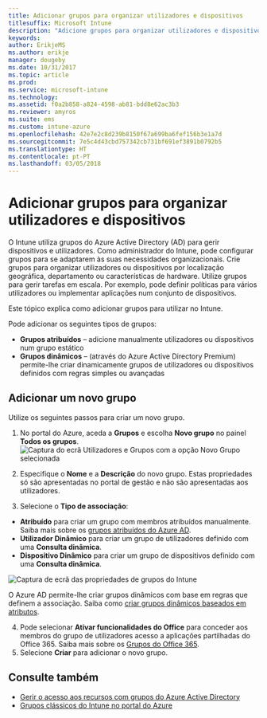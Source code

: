 ```yaml
---
title: Adicionar grupos para organizar utilizadores e dispositivos
titlesuffix: Microsoft Intune
description: "Adicione grupos para organizar utilizadores e dispositivos por geografia, departamento ou hardware específico."
keywords: 
author: ErikjeMS
ms.author: erikje
manager: dougeby
ms.date: 10/31/2017
ms.topic: article
ms.prod: 
ms.service: microsoft-intune
ms.technology: 
ms.assetid: f0a2b858-a824-4598-ab81-bdd8e62ac3b3
ms.reviewer: amyros
ms.suite: ems
ms.custom: intune-azure
ms.openlocfilehash: 42e7e2c8d239b8150f67a699ba6fef156b3e1a7d
ms.sourcegitcommit: 7e5c4d43cbd757342cb731bf691ef3891b0792b5
ms.translationtype: HT
ms.contentlocale: pt-PT
ms.lasthandoff: 03/05/2018
---
```

# <a name="add-groups-to-organize-users-and-devices"></a>Adicionar grupos para organizar utilizadores e dispositivos
O Intune utiliza grupos do Azure Active Directory (AD) para gerir dispositivos e utilizadores. Como administrador do Intune, pode configurar grupos para se adaptarem às suas necessidades organizacionais. Crie grupos para organizar utilizadores ou dispositivos por localização geográfica, departamento ou características de hardware. Utilize grupos para gerir tarefas em escala. Por exemplo, pode definir políticas para vários utilizadores ou implementar aplicações num conjunto de dispositivos.

Este tópico explica como adicionar grupos para utilizar no Intune.

Pode adicionar os seguintes tipos de grupos:
- **Grupos atribuídos** – adicione manualmente utilizadores ou dispositivos num grupo estático
- **Grupos dinâmicos** – (através do Azure Active Directory Premium) permite-lhe criar dinamicamente grupos de utilizadores ou dispositivos definidos com regras simples ou avançadas

## <a name="add-a-new-group"></a>Adicionar um novo grupo

Utilize os seguintes passos para criar um novo grupo.
1. No portal do Azure, aceda a **Grupos** e escolha **Novo grupo** no painel **Todos os grupos**.
  ![Captura do ecrã Utilizadores e Grupos com a opção Novo Grupo selecionada](./media/groups-add-new.png)
2. Especifique o **Nome** e a **Descrição** do novo grupo. Estas propriedades só são apresentadas no portal de gestão e não são apresentadas aos utilizadores.

3. Selecione o **Tipo de associação**:
  - **Atribuído** para criar um grupo com membros atribuídos manualmente. Saiba mais sobre os [grupos atribuídos do Azure AD](https://docs.microsoft.com/azure/active-directory/active-directory-groups-create-azure-portal).
  - **Utilizador Dinâmico** para criar um grupo de utilizadores definido com uma **Consulta dinâmica**.
  - **Dispositivo Dinâmico** para criar um grupo de dispositivos definido com uma **Consulta dinâmica**.

  ![Captura de ecrã das propriedades de grupos do Intune](./media/groups-add-properties.png)

  O Azure AD permite-lhe criar grupos dinâmicos com base em regras que definem a associação. Saiba como [criar grupos dinâmicos baseados em atributos](https://docs.microsoft.com/azure/active-directory/active-directory-groups-dynamic-membership-azure-portal).

4. Pode selecionar **Ativar funcionalidades do Office** para conceder aos membros do grupo de utilizadores acesso a aplicações partilhadas do Office 365. Saiba mais sobre os [Grupos do Office 365](https://support.office.com/article/Learn-about-Office-365-groups-b565caa1-5c40-40ef-9915-60fdb2d97fa2).
5. Selecione **Criar** para adicionar o novo grupo.

## <a name="see-also"></a>Consulte também
- [Gerir o acesso aos recursos com grupos do Azure Active Directory](https://docs.microsoft.com/azure/active-directory/active-directory-manage-groups)
- [Grupos clássicos do Intune no portal do Azure](groups-get-started.md)
